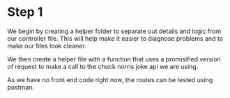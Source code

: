 # Step 1

We begin by creating a helper folder to separate out details and logic from our controller file. This will help make it easier to diagnose problems and to make our files look cleaner.

We then create a helper file with a function that uses a promisified version of request to make a call to the chuck norris joke api we are using.

As we have no front end code right now, the routes can be tested using postman.